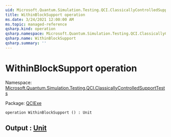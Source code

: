 ```yaml
---
uid: Microsoft.Quantum.Simulation.Testing.QCI.ClassicallyControlledSupportTests.WithinBlockSupport
title: WithinBlockSupport operation
ms.date: 3/24/2021 12:00:00 AM
ms.topic: managed-reference
qsharp.kind: operation
qsharp.namespace: Microsoft.Quantum.Simulation.Testing.QCI.ClassicallyControlledSupportTests
qsharp.name: WithinBlockSupport
qsharp.summary: ''
---
```


# WithinBlockSupport operation

Namespace: [Microsoft.Quantum.Simulation.Testing.QCI.ClassicallyControlledSupportTests](xref:Microsoft.Quantum.Simulation.Testing.QCI.ClassicallyControlledSupportTests)

Package: [QCIExe](https://nuget.org/packages/QCIExe)




```qsharp
operation WithinBlockSupport () : Unit
```


## Output : [Unit](xref:microsoft.quantum.lang-ref.unit)

